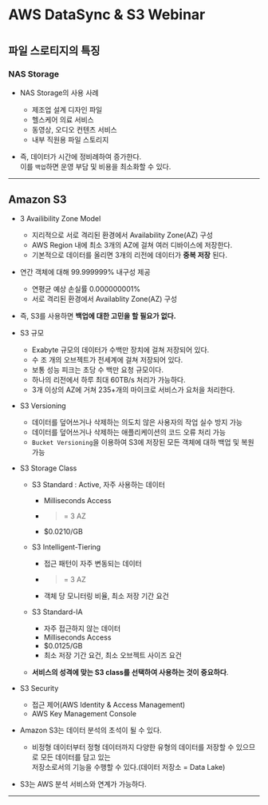 <h1>AWS DataSync & S3 Webinar<h1>

<h2>파일 스로티지의 특징</h2>

<h3>NAS Storage</h3>

* NAS Storage의 사용 사례
  * 제조업 설계 디자인 파일
  * 헬스케어 의료 서비스
  * 동영상, 오디오 컨텐츠 서비스
  * 내부 직원용 파일 스토리지

* 즉, 데이터가 시간에 정비례하여 증가한다.   
  이를 `백업`하면 운영 부담 및 비용을 최소화할 수 있다.
<hr/>

<h2>Amazon S3</h2>

* 3 Availibility Zone Model
  * 지리적으로 서로 격리된 환경에서 Availability Zone(AZ) 구성
  * AWS Region 내에 최소 3개의 AZ에 걸쳐 여러 디바이스에 저장한다.
  * 기본적으로 데이터를 올리면 3개의 리전에 데이터가 __중복 저장__ 된다.

* 연간 객체에 대해 99.999999% 내구성 제공
  * 연평균 예상 손실률 0.000000001%
  * 서로 격리된 환경에서 Availablity Zone(AZ) 구성

* 즉, S3를 사용하면 __백업에 대한 고민을 할 필요가 없다.__

* S3 규모
  * Exabyte 규모의 데이터가 수백만 장치에 걸쳐 저장되어 있다.
  * 수 조 개의 오브젝트가 전세계에 걸쳐 저장되어 있다.
  * 보통 성능 피크는 초당 수 백만 요청 규모이다.
  * 하나의 리전에서 하루 최대 60TB/s 처리가 가능하다.
  * 3개 이상의 AZ에 거쳐 235+개의 마이크로 서비스가 요처을 처리한다.
  
* S3 Versioning
  * 데이터를 덮어쓰거나 삭제하는 의도치 않은 사용자의 작업 실수 방지 가능
  * 데이터를 덮어쓰거나 삭제하는 애플리케이션의 코드 오류 처리 가능
  * `Bucket Versioning`을 이용하여 S3에 저장된 모든 객체에 대하 백업 및 복원 가능

* S3 Storage Class

  * S3 Standard : Active, 자주 사용하는 데이터
    * Milliseconds Access
    * >= 3 AZ
    * $0.0210/GB

  * S3 Intelligent-Tiering
    * 접근 패턴이 자주 변동되는 데이터
    * >= 3 AZ
    * 객체 당 모니터링 비율, 최소 저장 기간 요건

  * S3 Standard-IA
    * 자주 접근하지 않는 데이터
    * Milliseconds Access
    * $0.0125/GB
    * 최소 저장 기간 요건, 최소 오브젝트 사이즈 요건

  * __서비스의 성격에 맞는 S3 class를 선택하여 사용하는 것이 중요하다__.

* S3 Security
  * 접근 제어(AWS Identity & Access Management)
  * AWS Key Management Console

* Amazon S3는 데이터 분석의 초석이 될 수 있다.
  * 비정형 데이터부터 정형 데이터까지 다양한 유형의 데이터를 저장할 수 있으므로 모든 데이터를 담고 있는   
    저장소로서의 기능을 수행할 수 있다.(데이터 저장소 = Data Lake)

* S3는 AWS 분석 서비스와 연계가 가능하다.
<hr/>